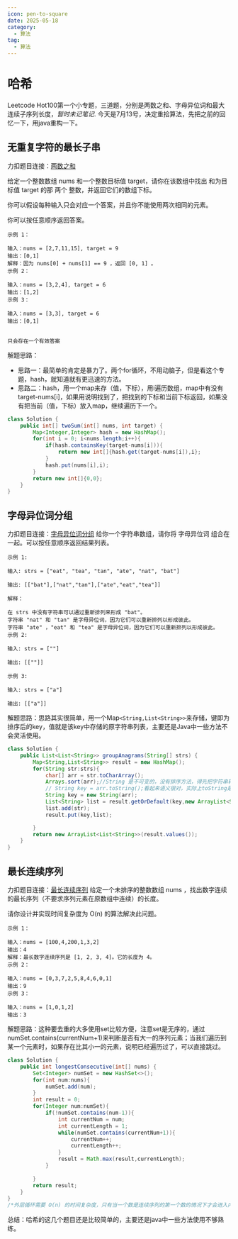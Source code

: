 ```yaml
---
icon: pen-to-square
date: 2025-05-18
category:
  - 算法
tag:
  - 算法
---
```


# 哈希
Leetcode Hot100第一个小专题，三道题，分别是两数之和、字母异位词和最大连续子序列长度，*暂时未记笔记*.
今天是7月13号，决定重拾算法，先把之前的回忆一下，用java重构一下。
## 无重复字符的最长子串
力扣题目连接：[两数之和](https://leetcode.cn/problems/two-sum/description/?envType=study-plan-v2&envId=top-100-liked)

给定一个整数数组 nums 和一个整数目标值 target，请你在该数组中找出 和为目标值 target  的那 两个 整数，并返回它们的数组下标。

你可以假设每种输入只会对应一个答案，并且你不能使用两次相同的元素。

你可以按任意顺序返回答案。

 
```
示例 1：

输入：nums = [2,7,11,15], target = 9
输出：[0,1]
解释：因为 nums[0] + nums[1] == 9 ，返回 [0, 1] 。
示例 2：

输入：nums = [3,2,4], target = 6
输出：[1,2]
示例 3：

输入：nums = [3,3], target = 6
输出：[0,1]


只会存在一个有效答案
```
解题思路：
- 思路一：最简单的肯定是暴力了。两个for循环，不用动脑子，但是看这个专题，hash，就知道就有更迅速的方法。
- 思路二：hash，用一个map来存（值，下标），用i遍历数组，map中有没有target-nums[i]，如果用说明找到了，把找到的下标和当前下标返回，如果没有把当前（值，下标）放入map，继续遍历下一个。
```java
class Solution {
    public int[] twoSum(int[] nums, int target) {
        Map<Integer,Integer> hash = new HashMap();
        for(int i = 0; i<nums.length;i++){
            if(hash.containsKey(target-nums[i])){
                return new int[]{hash.get(target-nums[i]),i};
            }
            hash.put(nums[i],i);
        }
        return new int[]{0,0};
    }
}
```
## 字母异位词分组
力扣题目连接：[字母异位词分组](https://leetcode.cn/problems/group-anagrams/description/?envType=study-plan-v2&envId=top-100-liked)
给你一个字符串数组，请你将 字母异位词 组合在一起。可以按任意顺序返回结果列表。

 
```
示例 1:

输入: strs = ["eat", "tea", "tan", "ate", "nat", "bat"]

输出: [["bat"],["nat","tan"],["ate","eat","tea"]]

解释：

在 strs 中没有字符串可以通过重新排列来形成 "bat"。
字符串 "nat" 和 "tan" 是字母异位词，因为它们可以重新排列以形成彼此。
字符串 "ate" ，"eat" 和 "tea" 是字母异位词，因为它们可以重新排列以形成彼此。
示例 2:

输入: strs = [""]

输出: [[""]]

示例 3:

输入: strs = ["a"]

输出: [["a"]]
```
解题思路：思路其实很简单，用一个Map`<String,List<String>>`来存储，键即为排序后的key，值就是该key中存储的原字符串列表，主要还是Java中一些方法不会灵活使用。
```java
class Solution {
    public List<List<String>> groupAnagrams(String[] strs) {
        Map<String,List<String>> result = new HashMap();
        for(String str:strs){
            char[] arr = str.toCharArray();
            Arrays.sort(arr);//String 是不可变的，没有排序方法，得先把字符串转化为字符数组。
            // String key = arr.toString();看起来语义很对，实际上toString是object的方法，返回的是首地址
            String key = new String(arr);
            List<String> list = result.getOrDefault(key,new ArrayList<String>());//之前没见过的方法，创建对象，从map中获取key对应的，如果没有创建一个默认的对象（第二个参数）
            list.add(str);
            result.put(key,list);

        }
        return new ArrayList<List<String>>(result.values());
    }
}
```
## 最长连续序列
力扣题目连接：[最长连续序列](https://leetcode.cn/problems/longest-consecutive-sequence/solutions/276931/zui-chang-lian-xu-xu-lie-by-leetcode-solution/?envType=study-plan-v2&envId=top-100-liked)
给定一个未排序的整数数组 nums ，找出数字连续的最长序列（不要求序列元素在原数组中连续）的长度。

请你设计并实现时间复杂度为 O(n) 的算法解决此问题。

 
```
示例 1：

输入：nums = [100,4,200,1,3,2]
输出：4
解释：最长数字连续序列是 [1, 2, 3, 4]。它的长度为 4。
示例 2：

输入：nums = [0,3,7,2,5,8,4,6,0,1]
输出：9
示例 3：

输入：nums = [1,0,1,2]
输出：3
```
解题思路：这种要去重的大多使用set比较方便，注意set是无序的，通过numSet.contains(currentNum+1)来判断是否有大一的序列元素；当我们遍历到某一个元素时，如果存在比其小一的元素，说明已经遍历过了，可以直接跳过。
```java
class Solution {
    public int longestConsecutive(int[] nums) {
        Set<Integer> numSet = new HashSet<>();
        for(int num:nums){
            numSet.add(num);
        }
        int result = 0;
        for(Integer num:numSet){
            if(!numSet.contains(num-1)){
                int currentNum = num;
                int currentLength = 1;
                while(numSet.contains(currentNum+1)){
                    currentNum++;
                    currentLength++;
                }
                result = Math.max(result,currentLength);
            }
            
        }
        return result;
    }
}
/*外层循环需要 O(n) 的时间复杂度，只有当一个数是连续序列的第一个数的情况下才会进入内层循环，然后在内层循环中匹配连续序列中的数，因此数组中的每个数只会进入内层循环一次。根据上述分析可知，总时间复杂度为 O(n)，符合题目要求。 */
```
总结：哈希的这几个题目还是比较简单的，主要还是java中一些方法使用不够熟练。